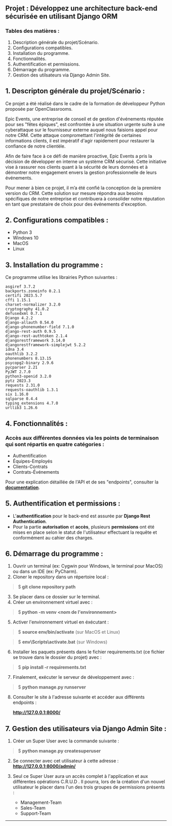 ## Projet : Développez une architecture back-end sécurisée en utilisant Django ORM
### Tables des matières :
1. Description générale du projet/Scénario.
2. Configurations compatibles.
3. Installation du programme.
4. Fonctionnalités.
5. Authentification et permissions.
6. Démarrage du programme.
7. Gestion des utilsateurs via Django Admin Site.

## 1. Descripton générale du projet/Scénario :

Ce projet a été réalisé dans le cadre de la formation de
développeur Python proposée par OpenClassrooms. 

Epic Events, une entreprise de conseil et de gestion d'événements réputée pour ses "fêtes épiques", est confrontée à 
une situation urgente suite à une cyberattaque sur le fournisseur externe auquel nous faisions appel pour notre CRM. 
Cette attaque compromettant l'intégrité de certaines informations clients, il est impératif d'agir rapidement 
pour restaurer la confiance de notre clientèle.

Afin de faire face à ce défi de manière proactive, Epic Events a pris la décision de développer en interne
un système CRM sécurisé. Cette initiative vise à rassurer nos clients quant à la sécurité de leurs données
et à démontrer notre engagement envers la gestion professionnelle de leurs événements.

Pour mener à bien ce projet, il m’a été confié la conception de la première version du CRM. 
Cette solution sur mesure répondra aux besoins spécifiques de notre entreprise 
et contribuera à consolider notre réputation en tant que prestataire de choix pour des événements d'exception. 


## 2. Configurations compatibles :

* Python 3
* Windows 10
* MacOS
* Linux

## 3. Installation du programme :
Ce programme utilise les librairies Python suivantes :

```
asgiref 3.7.2
backports.zoneinfo 0.2.1
certifi 2023.5.7
cffi 1.15.1
charset-normalizer 3.2.0
cryptography 41.0.2
defusedxml 0.7.1
Django 4.2.2
django-allauth 0.54.0
django-phonenumber-field 7.1.0
django-rest-auth 0.9.5
django-rest-authtoken 2.1.4
djangorestframework 3.14.0
djangorestframework-simplejwt 5.2.2
idna 3.4
oauthlib 3.2.2
phonenumbers 8.13.15
psycopg2-binary 2.9.6
pycparser 2.21
PyJWT 2.7.0
python3-openid 3.2.0
pytz 2023.3
requests 2.31.0
requests-oauthlib 1.3.1
six 1.16.0
sqlparse 0.4.4
typing_extensions 4.7.0
urllib3 1.26.6

```

## 4. Fonctionnalités :

### Accès aux différentes données via les  points de terminaison qui sont répartis en quatre catégories : 

  * Authentification
  * Équipes-Employés
  * Clients-Contrats
  * Contrats-Événements

  Pour une explication détaillée de l'API et de ses "endpoints",
  consulter la [**documentation**](https://documenter.getpostman.com/view/25420128/2s946cfDj2).

## 5. Authentification et permissions :
    
  * L'**authentification** pour le back-end est assurée par **Django Rest Authentication**.
  * Pour la partie **autorisation** et **accès**, plusieurs **permissions** ont été mises en place selon le statut de
l'utilisateur effectuant la requête et conformément au cahier des charges.

## 6. Démarrage du programme :

1. Ouvrir un terminal (ex: Cygwin pour Windows, le terminal pour MacOS) ou dans un IDE (ex: PyCharm).
2. Cloner le repository dans un répertoire local :
  > $<b> git clone repository path</b> 
3. Se placer dans ce dossier sur le terminal.
4. Créer un environnement virtuel avec :
  > $<b> python -m venv <nom de l'environnement></b> 
5. Activer l'environnement virtuel en éxécutant :
  > $ <b>source env/bin/activate</b>  (sur MacOS et Linux) 

  > $ <b>env\Scripts\activate.bat</b> (sur Windows)
6. Installer les paquets présents dans le fichier requirements.txt (ce fichier se trouve dans le dossier du projet) avec :
  > $ <b>pip install -r requirements.txt</b> 
7. Finalement, exécuter le serveur de développement avec :
> $ <b>python manage.py runserver</b>
8. Consulter le site à l'adresse suivante et accéder aux différents endpoints :

      **http://127.0.0.1:8000/**

## 7. Gestion des utilisateurs via Django Admin Site :

1. Créer un Super User avec la commande suivante :
 > $ <b>python manage.py createsuperuser </b> 
2. Se connecter avec cet utilisateur à cette adresse :
 **http://127.0.0.1:8000/admin/**
3. Seul ce Super User aura un accès complet à l'application et aux différentes opérations C.R.U.D .
Il pourra, lors de la création d'un nouvel utilisateur le placer dans l'un des trois groupes de permissions présents :

   * Management-Team
   * Sales-Team
   * Support-Team
---